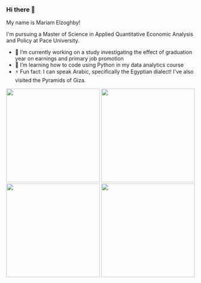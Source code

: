 ### Hi there 👋

My name is Mariam Elzoghby!

I'm pursuing a Master of Science in Applied Quantitative Economic Analysis and Policy at Pace University.


- 🔭 I’m currently working on a study investigating the effect of graduation year on earnings and primary job promotion
- 🌱 I’m learning how to code using Python in my data analytics course 
- ⚡ Fun fact: I can speak Arabic, specifically the Egyptian dialect! I've also visited the Pyramids of Giza.

<img src="https://github.com/mariamelzoghby/mariamelzoghby/assets/157535392/dc0225db-7bf9-401e-a499-4a4cb68ca510" width="250">

<img src="https://github.com/mariamelzoghby/mariamelzoghby/assets/157535392/0cd560bd-6450-45b3-ba24-8908847cfa70" width="250">

<img src="https://github.com/mariamelzoghby/mariamelzoghby/assets/157535392/d4831f27-8f16-4d2b-bb6c-a9b005a37180" width="250">

<img src="https://github.com/mariamelzoghby/mariamelzoghby/assets/157535392/2c58b746-a654-405d-9244-6ebe713bf205" width="250">

<!--
**mariamelzoghby/mariamelzoghby** is a ✨ _special_ ✨ repository because its `README.md` (this file) appears on your GitHub profile.

Here are some ideas to get you started:
- 👯 I’m looking to collaborate on ...
- 🤔 I’m looking for help with ...
- 💬 Ask me about ...
- 📫 How to reach me: ...
- 😄 Pronouns: ...

-->

